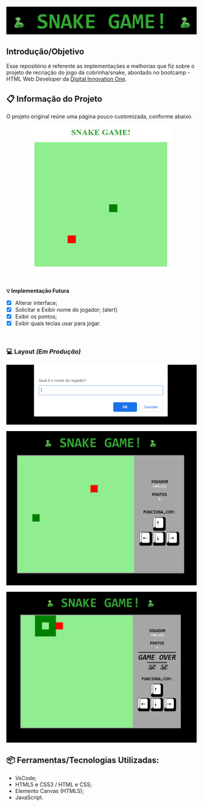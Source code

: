 <p align="center">
    <img src="https://github.com/TamLuzs/SnakeGame/blob/main/layout/titulo.png">
</p>

## Introdução/Objetivo
Esse repositório é referente as implementações e melhorias que fiz sobre o projeto de recriação do jogo da cobrinha/snake, abordado no bootcamp - HTML Web Developer da <a href="https://web.digitalinnovation.one/home">Digital Innovation One</a>.

## 📋 Informação do Projeto
O projeto original reúne uma página pouco customizada, conforme abaixo.

<p align="center">
    <img src="https://github.com/TamLuzs/SnakeGame/blob/main/layout/PainelOriginal.PNG">
</p>

<br/>


<b> 💡 Implementação Futura </b>
- [x] Alterar interface;
- [x] Solicitar e Exibir nome do jogador; (alert)
- [x] Exibir os pontos;
- [x] Exibir quais teclas usar para jogar.

<br/>

### 💻 Layout <i> (Em Produção) </i>
<p align="center">
    <img src="https://github.com/TamLuzs/SnakeGame/blob/main/layout/NomeDoJogador.PNG">
</p>

<p align="center">
    <img src="https://github.com/TamLuzs/SnakeGame/blob/main/layout/InitPainel.PNG">
</p>

<p align="center">
    <img src="https://github.com/TamLuzs/SnakeGame/blob/main/layout/GameOverPainel.PNG">
</p>


## 📦 Ferramentas/Tecnologias Utilizadas:
- VsCode;
- HTML5 e CSS3 / HTML e CSS;
- Elemento Canvas (HTML5);
- JavaScript.
